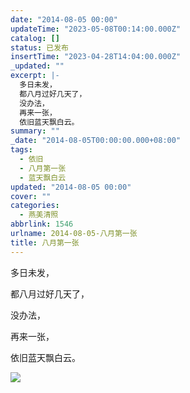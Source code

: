 ```yaml
---
date: "2014-08-05 00:00"
updateTime: "2023-05-08T00:14:00.000Z"
catalog: []
status: 已发布
insertTime: "2023-04-28T14:04:00.000Z"
_updated: ""
excerpt: |-
  多日未发，
  都八月过好几天了，
  没办法，
  再来一张，
  依旧蓝天飘白云。
summary: ""
_date: "2014-08-05T00:00:00.000+08:00"
tags:
  - 依旧
  - 八月第一张
  - 蓝天飘白云
updated: "2014-08-05 00:00"
cover: ""
categories:
  - 燕美清照
abbrlink: 1546
urlname: 2014-08-05-八月第一张
title: 八月第一张
---
```


多日未发，

都八月过好几天了，

没办法，

再来一张，

依旧蓝天飘白云。

![](http://ww4.sinaimg.cn/large/4eed32f2jw1ej1gji5k35j21kw0w0gvu.jpg)
